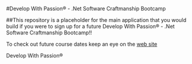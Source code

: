 #Develop With Passion® - .Net Software Craftmanship Bootcamp

##This repository is a placeholder for the main application that you would build if you were to sign up for a future Develop With Passion® - .Net Software Craftmanship Bootcamp!!

To check out future course dates keep an eye on the [web site](http://www.developwithpassion.com)

Develop With Passion®


